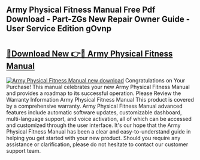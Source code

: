 ## Army Physical Fitness Manual Free Pdf Download - Part-ZGs New Repair Owner Guide - User Service Edition gOvnp

# <h2><a href="http://bc36224.oget.top/?id=Army+Physical+Fitness+Manual">🔗Download New 👉🔴 Army Physical Fitness Manual</a></h2>

[![Army Physical Fitness Manual new download](https://i.imgur.com/5g1atiW.png)](http://bc36224.oget.top/?id=Army+Physical+Fitness+Manual)
Congratulations on Your Purchase! This manual celebrates your new Army Physical Fitness Manual and provides a roadmap to its successful operation. Please Review the Warranty Information Army Physical Fitness Manual This product is covered by a comprehensive warranty. Army Physical Fitness Manual advanced features include automatic software updates, customizable dashboard, multi-language support, and voice activation, all of which can be accessed and customized through the user interface. It's our hope that the Army Physical Fitness Manual has been a clear and easy-to-understand guide in helping you get started with your new product. Should you require any assistance or clarification, please do not hesitate to contact our customer support team.
